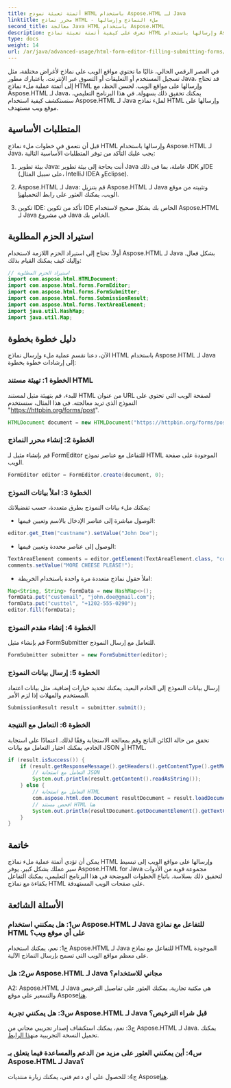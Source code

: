 ```yaml
---
title: أتمتة تعبئة نموذج HTML باستخدام Aspose.HTML لـ Java
linktitle: محرر نماذج HTML - ملء النماذج وإرسالها
second_title: معالجة Java HTML باستخدام Aspose.HTML
description: تعرف على كيفية أتمتة تعبئة نماذج HTML وإرسالها باستخدام Aspose.HTML لـ Java. تبسيط التفاعل على شبكة الإنترنت مع هذا البرنامج التعليمي.
type: docs
weight: 14
url: /ar/java/advanced-usage/html-form-editor-filling-submitting-forms/
---
```

في العصر الرقمي الحالي، غالبًا ما تحتوي مواقع الويب على نماذج لأغراض مختلفة، مثل تسجيل المستخدم أو التعليقات أو التسوق عبر الإنترنت. باعتبارك مطور Java، قد تحتاج إلى أتمتة عملية ملء نماذج HTML وإرسالها على مواقع الويب. لحسن الحظ، مع Aspose.HTML لـ Java، يمكنك تحقيق ذلك بسهولة. في هذا البرنامج التعليمي، سنستكشف كيفية استخدام Aspose.HTML لـ Java لملء نماذج HTML وإرسالها على موقع ويب مستهدف.

## المتطلبات الأساسية

قبل أن نتعمق في خطوات ملء نماذج HTML وإرسالها باستخدام Aspose.HTML لـ Java، يجب عليك التأكد من توفر المتطلبات الأساسية التالية:

1. بيئة تطوير Java: أنت بحاجة إلى بيئة تطوير Java عاملة، بما في ذلك JDK وIDE (على سبيل المثال، IntelliJ IDEA وEclipse).

2.  Aspose.HTML لـ Java: قم بتنزيل Aspose.HTML لـ Java وتثبيته من موقع الويب. يمكنك العثور على رابط التحميل[هنا](https://releases.aspose.com/html/java/).

3. تكوين IDE: تأكد من تكوين IDE الخاص بك بشكل صحيح لاستخدام Aspose.HTML لـ Java في مشروع Java الخاص بك.

## استيراد الحزم المطلوبة

أولاً، تحتاج إلى استيراد الحزم اللازمة لاستخدام Aspose.HTML لـ Java بشكل فعال. وإليك كيف يمكنك القيام بذلك:

```java
// استيراد الحزم المطلوبة
import com.aspose.html.HTMLDocument;
import com.aspose.html.forms.FormEditor;
import com.aspose.html.forms.FormSubmitter;
import com.aspose.html.forms.SubmissionResult;
import com.aspose.html.forms.TextAreaElement;
import java.util.HashMap;
import java.util.Map;
```

## دليل خطوة بخطوة

الآن، دعنا نقسم عملية ملء وإرسال نماذج HTML باستخدام Aspose.HTML لـ Java إلى إرشادات خطوة بخطوة:

### الخطوة 1: تهيئة مستند HTML

للبدء، قم بتهيئة مثيل لمستند HTML من عنوان URL لصفحة الويب التي تحتوي على النموذج الذي تريد معالجته. في هذا المثال، سنستخدم "https://httpbin.org/forms/post".

```java
HTMLDocument document = new HTMLDocument("https://httpbin.org/forms/post");
```

### الخطوة 2: إنشاء محرر النماذج

قم بإنشاء مثيل لـ FormEditor للتفاعل مع عناصر نموذج HTML الموجودة على صفحة الويب.

```java
FormEditor editor = FormEditor.create(document, 0);
```

### الخطوة 3: املأ بيانات النموذج

يمكنك ملء بيانات النموذج بطرق متعددة، حسب تفضيلاتك:

- الوصول مباشرة إلى عناصر الإدخال بالاسم وتعيين قيمها:

```java
editor.get_Item("custname").setValue("John Doe");
```

- الوصول إلى عناصر محددة وتعيين قيمها:

```java
TextAreaElement comments = editor.getElement(TextAreaElement.class, "comments");
comments.setValue("MORE CHEESE PLEASE!");
```

- املأ حقول نماذج متعددة مرة واحدة باستخدام الخريطة:

```java
Map<String, String> formData = new HashMap<>();
formData.put("custemail", "john.doe@gmail.com");
formData.put("custtel", "+1202-555-0290");
editor.fill(formData);
```

### الخطوة 4: إنشاء مقدم النموذج

قم بإنشاء مثيل FormSubmitter للتعامل مع إرسال النموذج.

```java
FormSubmitter submitter = new FormSubmitter(editor);
```

### الخطوة 5: إرسال بيانات النموذج

إرسال بيانات النموذج إلى الخادم البعيد. يمكنك تحديد خيارات إضافية، مثل بيانات اعتماد المستخدم والمهلات إذا لزم الأمر.

```java
SubmissionResult result = submitter.submit();
```

### الخطوة 6: التعامل مع النتيجة

تحقق من حالة الكائن الناتج وقم بمعالجة الاستجابة وفقًا لذلك. اعتمادًا على استجابة الخادم، يمكنك اختيار التعامل مع بيانات JSON أو HTML.

```java
if (result.isSuccess()) {
    if (result.getResponseMessage().getHeaders().getContentType().getMediaType().equals("application/json")) {
        // التعامل مع استجابة JSON
        System.out.println(result.getContent().readAsString());
    } else {
        // التعامل مع استجابة HTML
        com.aspose.html.dom.Document resultDocument = result.loadDocument();
        // افحص مستند HTML هنا
        System.out.println(resultDocument.getDocumentElement().getTextContent());
    }
}
```

## خاتمة

يمكن أن تؤدي أتمتة عملية ملء نماذج HTML وإرسالها على مواقع الويب إلى تبسيط سير عملك بشكل كبير. يوفر Aspose.HTML for Java مجموعة قوية من الأدوات لتحقيق ذلك بسلاسة. باتباع الخطوات الموضحة في هذا البرنامج التعليمي، يمكنك التفاعل بكفاءة مع نماذج HTML على صفحات الويب المستهدفة.

## الأسئلة الشائعة

### س1: هل يمكنني استخدام Aspose.HTML لـ Java للتفاعل مع نماذج HTML على أي موقع ويب؟

ج1: نعم، يمكنك استخدام Aspose.HTML لـ Java للتفاعل مع نماذج HTML الموجودة على معظم مواقع الويب التي تسمح بإرسال النماذج الآلية.

### س2: هل Aspose.HTML لـ Java مجاني للاستخدام؟

 A2: Aspose.HTML لـ Java هي مكتبة تجارية. يمكنك العثور على تفاصيل الترخيص والتسعير على موقع Aspose[هنا](https://purchase.aspose.com/buy).

### س3: هل يمكنني تجربة Aspose.HTML لـ Java قبل شراء الترخيص؟

 ج3: نعم، يمكنك استكشاف إصدار تجريبي مجاني من Aspose.HTML لـ Java. يمكنك تحميل النسخة التجريبية من[هذا الرابط](https://releases.aspose.com/).

### س4: أين يمكنني العثور على مزيد من الدعم والمساعدة فيما يتعلق بـ Aspose.HTML لـ Java؟

 ج4: للحصول على أي دعم فني، يمكنك زيارة منتديات Aspose[هنا](https://forum.aspose.com/).